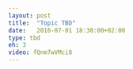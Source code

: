 ```yaml
---
layout: post
title:  "Topic TBD"
date:   2016-07-01 18:30:00+02:00
type: tbd
eh: 3
video: fQnm7wVMci8
---
```

